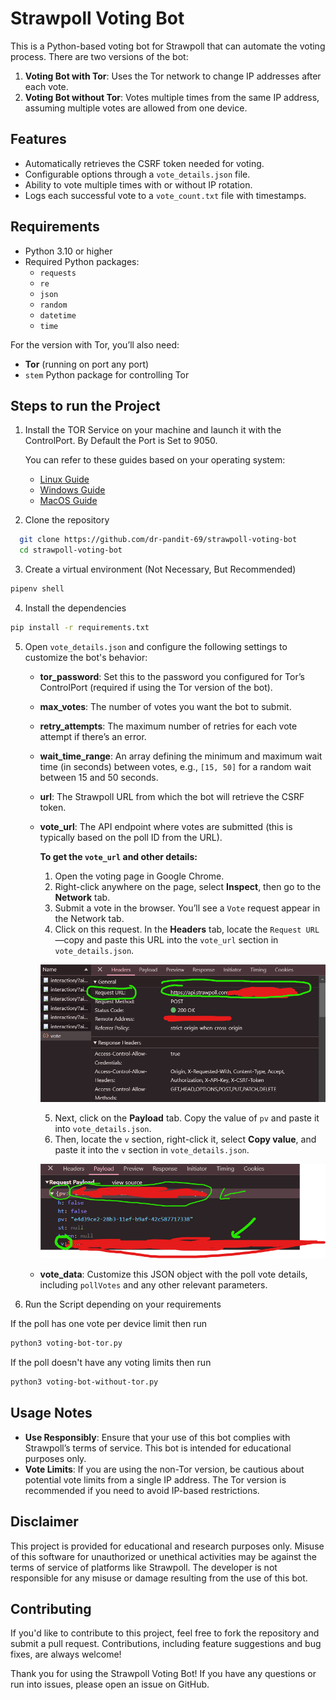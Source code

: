 # Strawpoll Voting Bot

This is a Python-based voting bot for Strawpoll that can automate the voting process. There are two versions of the bot:

1. **Voting Bot with Tor**: Uses the Tor network to change IP addresses after each vote.
2. **Voting Bot without Tor**: Votes multiple times from the same IP address, assuming multiple votes are allowed from one device.

## Features

- Automatically retrieves the CSRF token needed for voting.
- Configurable options through a `vote_details.json` file.
- Ability to vote multiple times with or without IP rotation.
- Logs each successful vote to a `vote_count.txt` file with timestamps.

## Requirements

- Python 3.10 or higher
- Required Python packages:
  - `requests`
  - `re`
  - `json`
  - `random`
  - `datetime`
  - `time`

For the version with Tor, you’ll also need:

- **Tor** (running on port any port)
- `stem` Python package for controlling Tor


## Steps to run the Project

1. Install the TOR Service on your machine and launch it with the ControlPort. By Default the Port is Set to 9050.

   You can refer to these guides based on your operating system:
   - [Linux Guide](https://linuxconfig.org/install-tor-proxy-on-ubuntu-20-04-linux)
   - [Windows Guide](https://medium.com/@jasonjayjacobs/using-the-tor-bundle-on-windows-for-complete-traffic-proxying-658f995f75e4)
   - [MacOS Guide](https://dev.to/procode/anonymise-yourself-how-to-set-up-tor-in-mac-in-the-terminal-noobsec-series-pm6)

2. Clone the repository

```bash
  git clone https://github.com/dr-pandit-69/strawpoll-voting-bot
  cd strawpoll-voting-bot
```

3. Create a virtual environment (Not Necessary, But Recommended)

```bash
pipenv shell
```

4. Install the dependencies

```bash
pip install -r requirements.txt
```

5. Open `vote_details.json` and configure the following settings to customize the bot's behavior:

   - **tor_password**: Set this to the password you configured for Tor’s ControlPort (required if using the Tor version of the bot).
   - **max_votes**: The number of votes you want the bot to submit.
   - **retry_attempts**: The maximum number of retries for each vote attempt if there’s an error.
   - **wait_time_range**: An array defining the minimum and maximum wait time (in seconds) between votes, e.g., `[15, 50]` for a random wait between 15 and 50 seconds.
   - **url**: The Strawpoll URL from which the bot will retrieve the CSRF token.
   - **vote_url**: The API endpoint where votes are submitted (this is typically based on the poll ID from the URL).
   
     **To get the `vote_url` and other details:**
   
     1. Open the voting page in Google Chrome.
     2. Right-click anywhere on the page, select **Inspect**, then go to the **Network** tab.
     3. Submit a vote in the browser. You’ll see a `Vote` request appear in the Network tab.
     4. Click on this request. In the **Headers** tab, locate the `Request URL`—copy and paste this URL into the `vote_url` section in `vote_details.json`.

     ![Vote URL Location](images/v1.png)

     5. Next, click on the **Payload** tab. Copy the value of `pv` and paste it into `vote_details.json`.
     6. Then, locate the `v` section, right-click it, select **Copy value**, and paste it into the `v` section in `vote_details.json`.

     ![Payload Value](images/v2.png)

   - **vote_data**: Customize this JSON object with the poll vote details, including `pollVotes` and any other relevant parameters.

6. Run the Script depending on your requirements

If the poll has one vote per device limit then run

```bash
python3 voting-bot-tor.py
```

If the poll doesn't have any voting limits then run

```bash
python3 voting-bot-without-tor.py
```

## Usage Notes

- **Use Responsibly**: Ensure that your use of this bot complies with Strawpoll’s terms of service. This bot is intended for educational purposes only.
- **Vote Limits**: If you are using the non-Tor version, be cautious about potential vote limits from a single IP address. The Tor version is recommended if you need to avoid IP-based restrictions.

## Disclaimer

This project is provided for educational and research purposes only. Misuse of this software for unauthorized or unethical activities may be against the terms of service of platforms like Strawpoll. The developer is not responsible for any misuse or damage resulting from the use of this bot.

## Contributing

If you'd like to contribute to this project, feel free to fork the repository and submit a pull request. Contributions, including feature suggestions and bug fixes, are always welcome!



Thank you for using the Strawpoll Voting Bot! If you have any questions or run into issues, please open an issue on GitHub.
